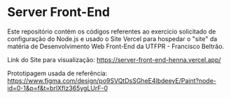# Server Front-End
Este repositório contém os códigos referentes ao exercicio solicitado de configuração do Node.js e usado o Site Vercel para hospedar o "site" da matéria de Desenvolvimento Web Front-End da UTFPR - Francisco Beltrão.

Link do Site para visualização: https://server-front-end-henna.vercel.app/

Prototipagem usada de referência: https://www.figma.com/design/po9SVQtDsSGheE4lbdeeyE/Paint?node-id=0-1&p=f&t=brlXflz365ygLUrF-0
